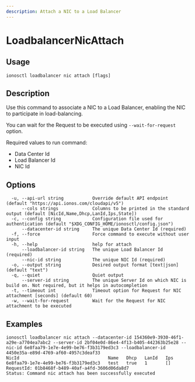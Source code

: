 ```yaml
---
description: Attach a NIC to a Load Balancer
---
```


# LoadbalancerNicAttach

## Usage

```text
ionosctl loadbalancer nic attach [flags]
```

## Description

Use this command to associate a NIC to a Load Balancer, enabling the NIC to participate in load-balancing.

You can wait for the Request to be executed using `--wait-for-request` option.

Required values to run command:

* Data Center Id
* Load Balancer Id
* NIC Id

## Options

```text
  -u, --api-url string           Override default API endpoint (default "https://api.ionos.com/cloudapi/v5")
      --cols strings             Columns to be printed in the standard output (default [NicId,Name,Dhcp,LanId,Ips,State])
  -c, --config string            Configuration file used for authentication (default "$XDG_CONFIG_HOME/ionosctl/config.json")
      --datacenter-id string     The unique Data Center Id (required)
  -f, --force                    Force command to execute without user input
  -h, --help                     help for attach
      --loadbalancer-id string   The unique Load Balancer Id (required)
      --nic-id string            The unique NIC Id (required)
  -o, --output string            Desired output format [text|json] (default "text")
  -q, --quiet                    Quiet output
      --server-id string         The unique Server Id on which NIC is build on. Not required, but it helps in autocompletion
  -t, --timeout int              Timeout option for Request for NIC attachment [seconds] (default 60)
  -w, --wait-for-request         Wait for the Request for NIC attachment to be executed
```

## Examples

```text
ionosctl loadbalancer nic attach --datacenter-id 154360e9-3930-46f1-a29e-a7704ea7abc2 --server-id 2bf04e0d-86e4-4f13-b405-442363b25e28 --nic-id 6e8faa79-1e7e-4e99-be76-f3b3179ed3c3 --loadbalancer-id 4450e35a-e89d-4769-af60-4957c3deaf33 
NicId                                  Name   Dhcp   LanId   Ips
6e8faa79-1e7e-4e99-be76-f3b3179ed3c3   test   true   1       []
RequestId: 01b8468f-b489-40af-a4fd-3606d06da8d7
Status: Command nic attach has been successfully executed
```

